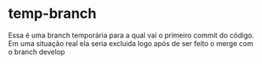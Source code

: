 # temp-branch
Essa é uma branch temporária para a qual vai o primeiro commit do código. Em uma situação real ela seria excluida logo após de ser feito o merge com o branch develop

